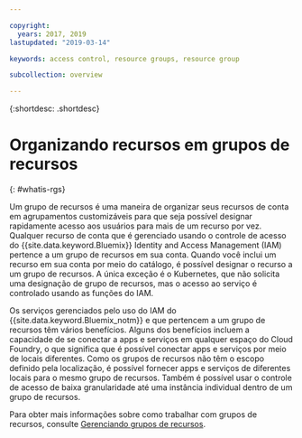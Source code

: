 ```yaml
---

copyright:
  years: 2017, 2019
lastupdated: "2019-03-14"

keywords: access control, resource groups, resource group

subcollection: overview

---
```


{:shortdesc: .shortdesc}

# Organizando recursos em grupos de recursos
{: #whatis-rgs}

Um grupo de recursos é uma maneira de organizar seus recursos de conta em agrupamentos customizáveis para que seja possível designar rapidamente acesso aos usuários para mais de um recurso por vez. Qualquer recurso de conta que é gerenciado usando o controle de acesso do {{site.data.keyword.Bluemix}} Identity and Access Management (IAM) pertence a um grupo de recursos em sua conta. Quando você inclui um recurso em sua conta por meio do catálogo, é possível designar o recurso a um grupo de recursos. A
única exceção é o Kubernetes, que não solicita uma designação de grupo de recursos, mas o acesso ao serviço é controlado
usando as funções do IAM.

Os serviços gerenciados pelo uso do IAM do {{site.data.keyword.Bluemix_notm}} e que pertencem a um grupo de recursos têm vários benefícios. Alguns dos benefícios incluem a capacidade de se conectar a apps e serviços em qualquer espaço do Cloud Foundry, o que significa que é possível conectar apps e serviços por meio de locais diferentes. Como
os grupos de recursos não têm o escopo definido pela localização, é possível fornecer apps e serviços de
diferentes locais para o mesmo grupo de recursos. Também é possível usar o controle de acesso de baixa granularidade até uma instância individual dentro de um grupo de recursos.

Para obter mais informações sobre como trabalhar com grupos de recursos, consulte [Gerenciando grupos de recursos](/docs/resources?topic=resources-rgs). 
